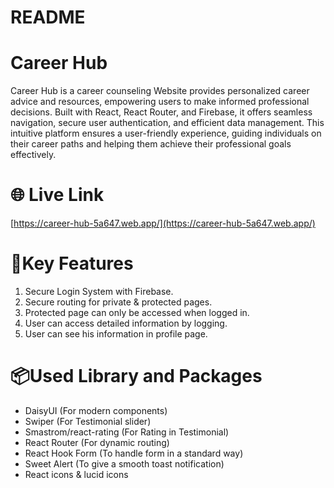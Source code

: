 # README

# Career Hub

Career Hub is a career counseling Website provides personalized career advice and resources, empowering users to make informed professional decisions. Built with React, React Router, and Firebase, it offers seamless navigation, secure user authentication, and efficient data management. This intuitive platform ensures a user-friendly experience, guiding individuals on their career paths and helping them achieve their professional goals effectively.

# 🌐 Live Link

[https://career-hub-5a647.web.app/](https://career-hub-5a647.web.app/)


# 🔑Key Features

1. Secure Login System with Firebase.
2. Secure routing for private & protected pages.
3. Protected page can only be accessed when logged in.
4. User can access detailed information by logging.
5. User can see his information in profile page.

# 📦Used Library and Packages

- DaisyUI (For modern components)
- Swiper (For Testimonial slider)
- Smastrom/react-rating (For Rating in Testimonial)
- React Router (For dynamic routing)
- React Hook Form (To handle form in a standard way)
- Sweet Alert (To give a smooth toast notification)
- React icons & lucid icons